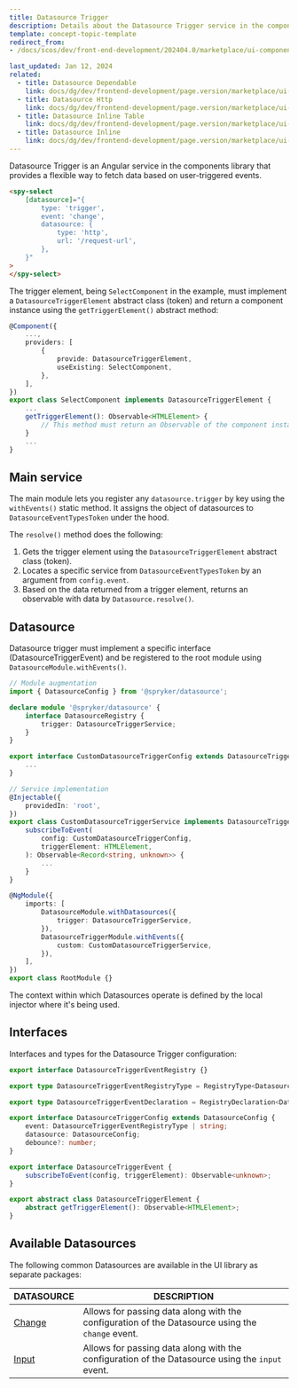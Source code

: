 ```yaml
---
title: Datasource Trigger
description: Details about the Datasource Trigger service in the components library.
template: concept-topic-template
redirect_from:
- /docs/scos/dev/front-end-development/202404.0/marketplace/ui-components-library/datasources/datasource-trigger/datasource-trigger.html

last_updated: Jan 12, 2024
related:
  - title: Datasource Dependable
    link: docs/dg/dev/frontend-development/page.version/marketplace/ui-components-library/datasources/datasource-dependable.html
  - title: Datasource Http
    link: docs/dg/dev/frontend-development/page.version/marketplace/ui-components-library/datasources/datasource-http.html
  - title: Datasource Inline Table
    link: docs/dg/dev/frontend-development/page.version/marketplace/ui-components-library/datasources/datasource-inline-table.html
  - title: Datasource Inline
    link: docs/dg/dev/frontend-development/page.version/marketplace/ui-components-library/datasources/datasource-inline.html
---
```


Datasource Trigger is an Angular service in the components library that provides a flexible way to fetch data based on user-triggered events.

```html
<spy-select
    [datasource]="{
        type: 'trigger',
        event: 'change',
        datasource: {
            type: 'http',
            url: '/request-url',
        },
    }"
>
</spy-select>
```

The trigger element, being `SelectComponent` in the example, must implement a `DatasourceTriggerElement` abstract class (token) and return a component instance using the `getTriggerElement()` abstract method:

```ts
@Component({
    ...,
    providers: [
        {
            provide: DatasourceTriggerElement,
            useExisting: SelectComponent,
        },
    ],
})
export class SelectComponent implements DatasourceTriggerElement {
    ...
    getTriggerElement(): Observable<HTMLElement> {
        // This method must return an Observable of the component instance.
    }
    ...
}
```

## Main service

The main module lets you register any `datasource.trigger` by key using the `withEvents()` static method. It assigns the object of datasources to `DatasourceEventTypesToken` under the hood.

The `resolve()` method does the following:
1. Gets the trigger element using the `DatasourceTriggerElement` abstract class (token).
2. Locates a specific service from `DatasourceEventTypesToken` by an argument from `config.event`.
3. Based on the data returned from a trigger element, returns an observable with data by `Datasource.resolve()`.

## Datasource

Datasource trigger must implement a specific interface (DatasourceTriggerEvent) and be registered to the root module using `DatasourceModule.withEvents()`.

```ts
// Module augmentation
import { DatasourceConfig } from '@spryker/datasource';

declare module '@spryker/datasource' {
    interface DatasourceRegistry {
        trigger: DatasourceTriggerService;
    }
}

export interface CustomDatasourceTriggerConfig extends DatasourceTriggerConfig {
    ...
}

// Service implementation
@Injectable({
    providedIn: 'root',
})
export class CustomDatasourceTriggerService implements DatasourceTriggerEvent {
    subscribeToEvent(
        config: CustomDatasourceTriggerConfig,
        triggerElement: HTMLElement,
    ): Observable<Record<string, unknown>> {
        ...
    }
}

@NgModule({
    imports: [
        DatasourceModule.withDatasources({
            trigger: DatasourceTriggerService,
        }),
        DatasourceTriggerModule.withEvents({
            custom: CustomDatasourceTriggerService,
        }),
    ],
})
export class RootModule {}
```

The context within which Datasources operate is defined by the local injector where it's being used.

## Interfaces

Interfaces and types for the Datasource Trigger configuration:

```ts
export interface DatasourceTriggerEventRegistry {}

export type DatasourceTriggerEventRegistryType = RegistryType<DatasourceTriggerEventRegistry>;

export type DatasourceTriggerEventDeclaration = RegistryDeclaration<DatasourceTriggerEventRegistry>;

export interface DatasourceTriggerConfig extends DatasourceConfig {
    event: DatasourceTriggerEventRegistryType | string;
    datasource: DatasourceConfig;
    debounce?: number;
}

export interface DatasourceTriggerEvent {
    subscribeToEvent(config, triggerElement): Observable<unknown>;
}

export abstract class DatasourceTriggerElement {
    abstract getTriggerElement(): Observable<HTMLElement>;
}
```

## Available Datasources

The following common Datasources are available in the UI library as separate packages:  

| DATASOURCE | DESCRIPTION |
|-|-|
| [Change](/docs/dg/dev/frontend-development/latest/marketplace/ui-components-library/datasources/datasource-trigger/datasource-trigger-change.html) | Allows for passing data along with the configuration of the Datasource using the `change` event. |
| [Input](/docs/dg/dev/frontend-development/latest/marketplace/ui-components-library/datasources/datasource-trigger/datasource-trigger-input.html) | Allows for passing data along with the configuration of the Datasource using the `input` event. |
